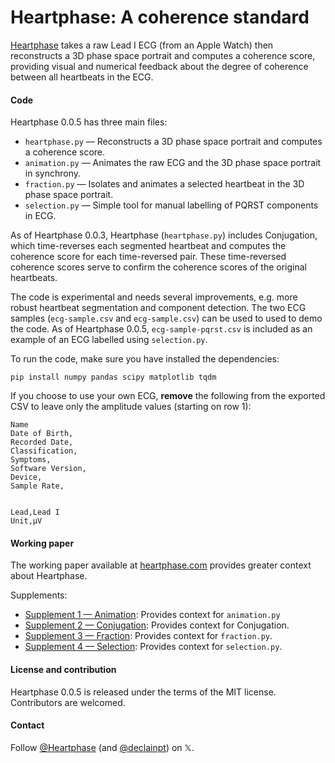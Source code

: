 # Heartphase: A coherence standard

[Heartphase](https://heartphase.com) takes a raw Lead I ECG (from an Apple Watch) then reconstructs a 3D phase space portrait and computes a coherence score, providing visual and numerical feedback about the degree of coherence between all heartbeats in the ECG.

#### Code

Heartphase 0.0.5 has three main files:

* `heartphase.py` — Reconstructs a 3D phase space portrait and computes a coherence score.
* `animation.py` — Animates the raw ECG and the 3D phase space portrait in synchrony.
* `fraction.py` — Isolates and animates a selected heartbeat in the 3D phase space portrait.
* `selection.py` — Simple tool for manual labelling of PQRST components in ECG.

As of Heartphase 0.0.3, Heartphase (`heartphase.py`) includes Conjugation, which time-reverses each segmented heartbeat and computes the coherence score for each time-reversed pair. These time-reversed coherence scores serve to confirm the coherence scores of the original heartbeats.

The code is experimental and needs several improvements, e.g. more robust heartbeat segmentation and component detection. The two ECG samples (`ecg-sample.csv` and `ecg-sample.csv`) can be used to used to demo the code. As of Heartphase 0.0.5, `ecg-sample-pqrst.csv` is included as an example of an ECG labelled using `selection.py`.

To run the code, make sure you have installed the dependencies:

```
pip install numpy pandas scipy matplotlib tqdm
```
If you choose to use your own ECG, **remove** the following from the exported CSV to leave only the amplitude values (starting on row 1):
```
Name
Date of Birth,
Recorded Date,
Classification,
Symptoms,
Software Version,
Device,
Sample Rate,


Lead,Lead I
Unit,µV
```

#### Working paper

The working paper available at [heartphase.com](https://heartphase.com/) provides greater context about Heartphase.

Supplements:

* [Supplement 1 — Animation](https://www.heartphase.com/supplements/f115817a00086655cf073a4e14428288ac736a9e1ab8b07a152b7a0c44704989.pdf): Provides context for `animation.py`
* [Supplement 2 — Conjugation](https://www.heartphase.com/supplements/9c3641b2c4fa9ffa47d6c6c081a2e61ad18db747ba1307eaf33303aba1f5d669.pdf): Provides context for Conjugation.
* [Supplement 3 — Fraction](https://www.heartphase.com/supplements/9c221fc7eb1c0da714e1e69d72e532c201c28a0eb964b955db8fcdb00438f354.pdf): Provides context for `fraction.py`.
* [Supplement 4 — Selection](https://www.heartphase.com/supplements/832990a791093f1cf22a72d3535a8df491dc9c1bb666902ed0201ad2aba2c953.pdf): Provides context for `selection.py`.

#### License and contribution
Heartphase 0.0.5 is released under the terms of the MIT license. Contributors are welcomed.

#### Contact
Follow [@Heartphase](https://x.com/heartphase) (and [@declainpt](https://x.com/declainpt)) on 𝕏.